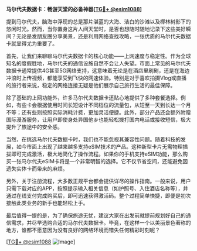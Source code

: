**马尔代夫数据卡：畅游天堂的必备神器[[TG💪+ @esim1088](https://t.me/s/esim1088)]**

提到马尔代夫，脑海中浮现的总是那片湛蓝的大海、洁白的沙滩以及椰林树影下的悠闲时光。然而，当你置身这片人间天堂时，是否也想随时随地记录下这些美好瞬间？无论是发朋友圈分享美景，还是利用网络查找攻略，一张优质的马尔代夫数据卡就显得尤为重要了。

首先，让我们来聊聊马尔代夫数据卡的核心功能——上网速度与稳定性。作为全球知名的度假胜地，马尔代夫的通信设施自然不会让人失望。市面上常见的马尔代夫数据卡通常提供4G甚至5G网络支持，这意味着无论是在酒店里刷剧，还是在海边冲浪时上传视频，都能享受到飞快的网速体验。特别是对于喜欢拍摄Vlog或直播的旅行者来说，稳定的网络连接无疑是他们展示自己旅行生活的最佳保障。

除了基础的上网功能外，许多马尔代夫数据卡还贴心地提供了多种套餐选择。例如，有些卡会根据使用时间长短设计不同档位的流量包，从短至一天到长达一个月不等；还有些则按照实际消耗计费，更加灵活便捷。此外，部分产品还会额外附赠国际漫游服务，让用户即使身处异国他乡也能轻松拨打国内电话或接收短信，极大提升了旅途中的安全感。

当然，在挑选马尔代夫数据卡时，我们也不能忽视其兼容性问题。随着科技的发展，如今市面上出现了越来越多支持eSIM技术的产品。这种新型卡片无需物理插拔即可完成激活，极大地简化了操作流程。如果你的手机支持eSIM功能，那么购买一张马尔代夫eSIM卡将是一个非常明智的选择。它不仅节省空间，还能避免因遗失实体卡而带来的麻烦。

另外，关于注册流程，大多数正规平台都会提供详尽的操作指南。一般来说，用户只需下载对应的APP，按照提示输入相关信息（如护照号、入住酒店名称等），并通过在线支付完成购买后，即可迅速获得激活码。整个过程简单快捷，即便是初次接触此类业务的新手也能轻松上手。

最后值得一提的是，为了确保旅途无忧，建议大家在出发前就提前规划好自己的通信需求，并尽早选购合适的马尔代夫数据卡。毕竟，在这样一个以美丽景色著称的地方，谁都不愿意因为没有良好的网络环境而错失任何精彩时刻呢？

[[TG💪+ @esim1088](https://t.me/s/esim1088) ![Image](https://i.postimg.cc/4NQfJmqS/Snipaste-2025-05-13-00-14-12.png)]